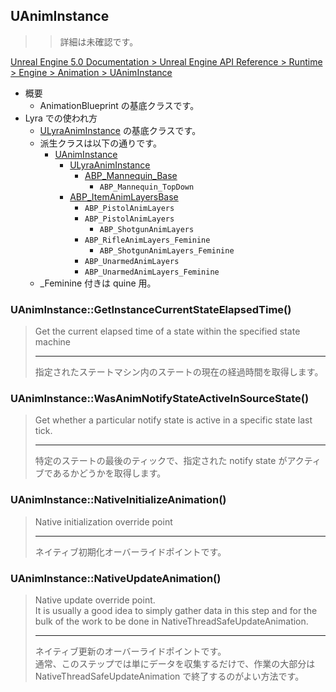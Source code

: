 ## UAnimInstance

>> 詳細は未確認です。

[Unreal Engine 5.0 Documentation > Unreal Engine API Reference > Runtime > Engine > Animation > UAnimInstance](https://docs.unrealengine.com/5.1/en-US/API/Runtime/Engine/Animation/UAnimInstance/)

* 概要
	* AnimationBlueprint の基底クラスです。
* Lyra での使われ方
	* [ULyraAnimInstance] の基底クラスです。
	* 派生クラスは以下の通りです。
		* [UAnimInstance]
			* [ULyraAnimInstance]
				* [ABP_Mannequin_Base]
					* `ABP_Mannequin_TopDown`
			* [ABP_ItemAnimLayersBase]
				* `ABP_PistolAnimLayers`
				* `ABP_PistolAnimLayers`
					* `ABP_ShotgunAnimLayers`
				* `ABP_RifleAnimLayers_Feminine`
					* `ABP_ShotgunAnimLayers_Feminine`
				* `ABP_UnarmedAnimLayers`
				* `ABP_UnarmedAnimLayers_Feminine`
	* _Feminine 付きは quine 用。


### UAnimInstance::GetInstanceCurrentStateElapsedTime()

> Get the current elapsed time of a state within the specified state machine  
> 
> ----
> 指定されたステートマシン内のステートの現在の経過時間を取得します。  


### UAnimInstance::WasAnimNotifyStateActiveInSourceState()

> Get whether a particular notify state is active in a specific state last tick.  
> 
> ----
> 特定のステートの最後のティックで、指定された notify state がアクティブであるかどうかを取得します。  


### UAnimInstance::NativeInitializeAnimation()

> Native initialization override point  
> 
> ----
> ネイティブ初期化オーバーライドポイントです。  


### UAnimInstance::NativeUpdateAnimation()

> Native update override point.   
> It is usually a good idea to simply gather data in this step and for the bulk of the work to be done in NativeThreadSafeUpdateAnimation.  
>
> ----
> ネイティブ更新のオーバーライドポイントです。  
> 通常、このステップでは単にデータを収集するだけで、作業の大部分は NativeThreadSafeUpdateAnimation で終了するのがよい方法です。


<!--- ページ内のリンク --->

<!--- 自前の画像へのリンク --->

<!--- generated --->
[ABP_ItemAnimLayersBase]: ../../Lyra/ABP/ABP_ItemAnimLayersBase.md#abp_itemanimlayersbase
[ABP_Mannequin_Base]: ../../Lyra/ABP/ABP_Mannequin_Base.md#abp_mannequin_base
[ULyraAnimInstance]: ../../Lyra/Animation/ULyraAnimInstance.md#ulyraaniminstance
[UAnimInstance]: ../../UE/Animation/UAnimInstance.md#uaniminstance
